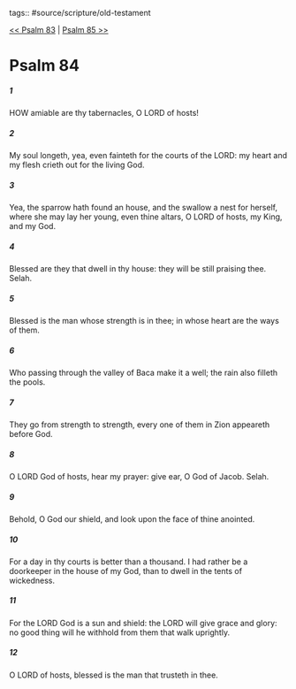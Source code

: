 tags:: #source/scripture/old-testament

[<< Psalm 83](source/scripture/old-testament/19_Psalms/Psalm_83.md) | [Psalm 85 >>](source/scripture/old-testament/19_Psalms/Psalm_85.md)

# Psalm 84

##### 1

HOW amiable are thy tabernacles, O LORD of hosts!

##### 2

My soul longeth, yea, even fainteth for the courts of the LORD: my heart and my flesh crieth out for the living God.

##### 3

Yea, the sparrow hath found an house, and the swallow a nest for herself, where she may lay her young, even thine altars, O LORD of hosts, my King, and my God.

##### 4

Blessed are they that dwell in thy house: they will be still praising thee. Selah.

##### 5

Blessed is the man whose strength is in thee; in whose heart are the ways of them.

##### 6

Who passing through the valley of Baca make it a well; the rain also filleth the pools.

##### 7

They go from strength to strength, every one of them in Zion appeareth before God.

##### 8

O LORD God of hosts, hear my prayer: give ear, O God of Jacob. Selah.

##### 9

Behold, O God our shield, and look upon the face of thine anointed.

##### 10

For a day in thy courts is better than a thousand. I had rather be a doorkeeper in the house of my God, than to dwell in the tents of wickedness.

##### 11

For the LORD God is a sun and shield: the LORD will give grace and glory: no good thing will he withhold from them that walk uprightly.

##### 12

O LORD of hosts, blessed is the man that trusteth in thee.
